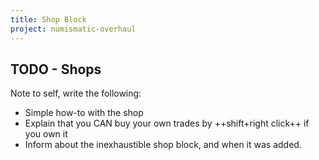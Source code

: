 ```yaml
---
title: Shop Block
project: numismatic-overhaul
---
```


## TODO - Shops  
Note to self, write the following:  

- Simple how-to with the shop
- Explain that you CAN buy your own trades by ++shift+right click++ if you own it
- Inform about the inexhaustible shop block, and when it was added. 